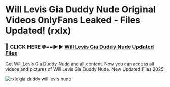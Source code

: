 # Will Levis Gia Duddy Nude Original Videos 0nlyFans Leaked - Files Updated! (rxlx)

<h3>🔴 CLICK HERE 🌐==►► <a href="https://tinyurl.com/4mcuefdz" rel="nofollow">Will Levis Gia Duddy Nude Updated Files</a></h3>

Get Will Levis Gia Duddy Nude and all content. Now you can access all videos and pictures of Will Levis Gia Duddy Nude. New Updated Files 2025!

[![rxlx](https://i.imgur.com/StAQSOY.gif)](https://tinyurl.com/4mcuefdz)
gia duddy will levis nude